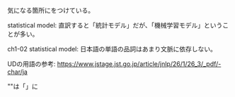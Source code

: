 気になる箇所に<comment>をつけている。

statistical model: 直訳すると「統計モデル」だが、「機械学習モデル」ということが多い。

ch1-02 statistical model: 日本語の単語の品詞はあまり文脈に依存しない。

UDの用語の参考: https://www.jstage.jst.go.jp/article/jnlp/26/1/26_3/_pdf/-char/ja

""は「」に